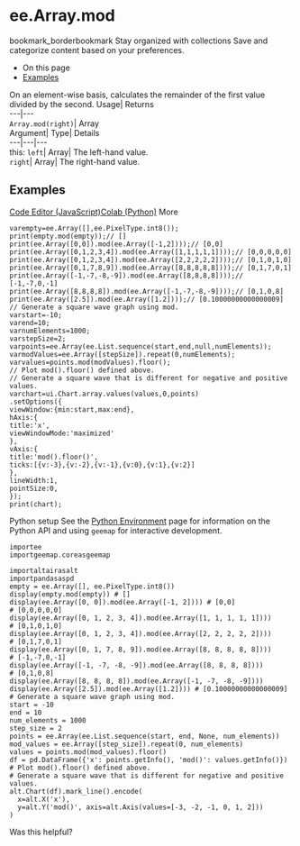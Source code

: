  
#  ee.Array.mod 
bookmark_borderbookmark Stay organized with collections  Save and categorize content based on your preferences.
  * On this page
  * [Examples](https://developers.google.com/earth-engine/apidocs/ee-array-mod#examples)


On an element-wise basis, calculates the remainder of the first value divided by the second. 
Usage| Returns  
---|---  
`Array.mod(right)`| Array  
Argument| Type| Details  
---|---|---  
this: `left`| Array| The left-hand value.  
`right`| Array| The right-hand value.  
## Examples
[Code Editor (JavaScript)](https://developers.google.com/earth-engine/apidocs/ee-array-mod#code-editor-javascript-sample)[Colab (Python)](https://developers.google.com/earth-engine/apidocs/ee-array-mod#colab-python-sample) More
```
varempty=ee.Array([],ee.PixelType.int8());
print(empty.mod(empty));// []
print(ee.Array([0,0]).mod(ee.Array([-1,2])));// [0,0]
print(ee.Array([0,1,2,3,4]).mod(ee.Array([1,1,1,1,1])));// [0,0,0,0,0]
print(ee.Array([0,1,2,3,4]).mod(ee.Array([2,2,2,2,2])));// [0,1,0,1,0]
print(ee.Array([0,1,7,8,9]).mod(ee.Array([8,8,8,8,8])));// [0,1,7,0,1]
print(ee.Array([-1,-7,-8,-9]).mod(ee.Array([8,8,8,8])));// [-1,-7,0,-1]
print(ee.Array([8,8,8,8]).mod(ee.Array([-1,-7,-8,-9])));// [0,1,0,8]
print(ee.Array([2.5]).mod(ee.Array([1.2])));// [0.10000000000000009]
// Generate a square wave graph using mod.
varstart=-10;
varend=10;
varnumElements=1000;
varstepSize=2;
varpoints=ee.Array(ee.List.sequence(start,end,null,numElements));
varmodValues=ee.Array([stepSize]).repeat(0,numElements);
varvalues=points.mod(modValues).floor();
// Plot mod().floor() defined above.
// Generate a square wave that is different for negative and positive values.
varchart=ui.Chart.array.values(values,0,points)
.setOptions({
viewWindow:{min:start,max:end},
hAxis:{
title:'x',
viewWindowMode:'maximized'
},
vAxis:{
title:'mod().floor()',
ticks:[{v:-3},{v:-2},{v:-1},{v:0},{v:1},{v:2}]
},
lineWidth:1,
pointSize:0,
});
print(chart);
```
Python setup
See the [ Python Environment](https://developers.google.com/earth-engine/guides/python_install) page for information on the Python API and using `geemap` for interactive development.
```
importee
importgeemap.coreasgeemap
```
```
importaltairasalt
importpandasaspd
empty = ee.Array([], ee.PixelType.int8())
display(empty.mod(empty)) # []
display(ee.Array([0, 0]).mod(ee.Array([-1, 2]))) # [0,0]
# [0,0,0,0,0]
display(ee.Array([0, 1, 2, 3, 4]).mod(ee.Array([1, 1, 1, 1, 1])))
# [0,1,0,1,0]
display(ee.Array([0, 1, 2, 3, 4]).mod(ee.Array([2, 2, 2, 2, 2])))
# [0,1,7,0,1]
display(ee.Array([0, 1, 7, 8, 9]).mod(ee.Array([8, 8, 8, 8, 8])))
# [-1,-7,0,-1]
display(ee.Array([-1, -7, -8, -9]).mod(ee.Array([8, 8, 8, 8])))
# [0,1,0,8]
display(ee.Array([8, 8, 8, 8]).mod(ee.Array([-1, -7, -8, -9])))
display(ee.Array([2.5]).mod(ee.Array([1.2]))) # [0.10000000000000009]
# Generate a square wave graph using mod.
start = -10
end = 10
num_elements = 1000
step_size = 2
points = ee.Array(ee.List.sequence(start, end, None, num_elements))
mod_values = ee.Array([step_size]).repeat(0, num_elements)
values = points.mod(mod_values).floor()
df = pd.DataFrame({'x': points.getInfo(), 'mod()': values.getInfo()})
# Plot mod().floor() defined above.
# Generate a square wave that is different for negative and positive values.
alt.Chart(df).mark_line().encode(
  x=alt.X('x'),
  y=alt.Y('mod()', axis=alt.Axis(values=[-3, -2, -1, 0, 1, 2]))
)
```

Was this helpful?
